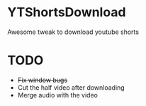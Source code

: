 # YTShortsDownload
Awesome tweak to download youtube shorts

TODO
========================
* ~~Fix window bugs~~
* Cut the half video after downloading
* Merge audio with the video
